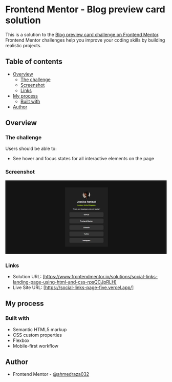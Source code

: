 # Frontend Mentor - Blog preview card solution

This is a solution to the [Blog preview card challenge on Frontend Mentor](https://www.frontendmentor.io/challenges/blog-preview-card-ckPaj01IcS). Frontend Mentor challenges help you improve your coding skills by building realistic projects. 

## Table of contents

- [Overview](#overview)
  - [The challenge](#the-challenge)
  - [Screenshot](#screenshot)
  - [Links](#links)
- [My process](#my-process)
  - [Built with](#built-with)
- [Author](#author)


## Overview

### The challenge

Users should be able to:

- See hover and focus states for all interactive elements on the page

### Screenshot

![alt text](image.png)

### Links

- Solution URL: [https://www.frontendmentor.io/solutions/social-links-landing-page-using-html-and-css-rpsQCJpRLH]
- Live Site URL: [https://social-links-page-five.vercel.app/]
## My process

### Built with

- Semantic HTML5 markup
- CSS custom properties
- Flexbox
- Mobile-first workflow

## Author

- Frontend Mentor - [@ahmedraza032](https://www.frontendmentor.io/profile/ahmedraza032)





